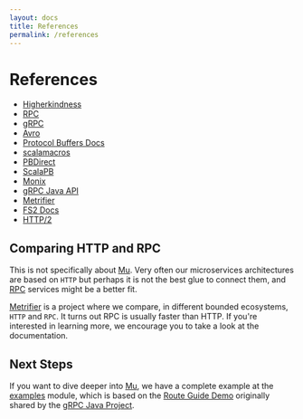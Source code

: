 ```yaml
---
layout: docs
title: References
permalink: /references
---
```


# References

* [Higherkindness](http://higherkindness.io/)
* [RPC](https://en.wikipedia.org/wiki/Remote_procedure_call)
* [gRPC](https://grpc.io/)
* [Avro](https://avro.apache.org/)
* [Protocol Buffers Docs](https://developers.google.com/protocol-buffers/docs/overview)
* [scalamacros](https://github.com/scalamacros/paradise)
* [PBDirect](https://github.com/47deg/pbdirect)
* [ScalaPB](https://scalapb.github.io/)
* [Monix](https://monix.io)
* [gRPC Java API](https://grpc.io/grpc-java/javadoc/)
* [Metrifier](https://github.com/47deg/metrifier)
* [FS2 Docs](https://github.com/functional-streams-for-scala/fs2)
* [HTTP/2](https://http2.github.io/)

## Comparing HTTP and RPC

This is not specifically about [Mu]. Very often our microservices architectures are based on `HTTP` but perhaps it is not the best glue to connect them, and [RPC] services might be a better fit.

[Metrifier] is a project where we compare, in different bounded ecosystems, `HTTP` and `RPC`. It turns out RPC is usually faster than HTTP. If you're interested in learning more, we encourage you to take a look at the documentation.

## Next Steps

If you want to dive deeper into [Mu], we have a complete example at the [examples] module, which is based on the [Route Guide Demo](https://grpc.io/docs/tutorials/basic/java.html#generating-client-and-server-code) originally shared by the [gRPC Java Project](https://github.com/grpc/grpc-java/tree/6ea2b8aacb0a193ac727e061bc228b40121460e3/examples/src/main/java/io/grpc/examples/routeguide).

[examples]: https://github.com/higherkindness/mu/tree/master/modules/examples
[Metrifier]: https://github.com/47deg/metrifier
[Mu]: https://github.com/higherkindness/mu
[RPC]: https://en.wikipedia.org/wiki/Remote_procedure_call
